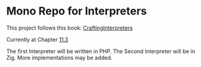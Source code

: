 # Mono Repo for Interpreters

This project follows this book: [CraftingInterpreters](https://craftinginterpreters.com/index.html)

Currently at Chapter [11.3](https://craftinginterpreters.com/resolving-and-binding.html#a-resolver-class)

The first Interpreter will be written in PHP. The Second Interpreter will be in Zig. More implementations may be added.

